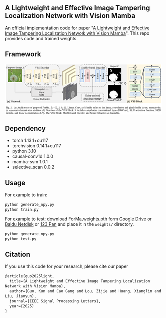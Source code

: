 ## A Lightweight and Effective Image Tampering Localization Network with Vision Mamba
An official implementation code for paper "[A Lightweight and Effective Image Tampering Localization Network with Vision Mamba](https://ieeexplore.ieee.org/abstract/document/11004130)". This repo provides code and trained weights.
## Framework
<p align='center'>  
  <img src='./ForMa_Network.png' width='900'/>
</p>

## Dependency
- torch 1.13.1+cu117
- torchvision 0.14.1+cu117
- python 3.10
- causal-conv1d 1.0.0
- mamba-ssm 1.0.1
- selective_scan 0.0.2

## Usage
For example to train:
```
python generate_npy.py
python train.py 
```

For example to test:
download ForMa_weights.pth form [Google Drive](https://drive.google.com/file/d/15NcJQr5kxhqC4V-WjyJhAqIsobI6u-yh/view?usp=sharing) or [Baidu Netdisk](https://pan.baidu.com/s/1A8DrM4KD5iz5bKFAN5XFdw?pwd=1234) or [123 Pan](https://www.123684.com/s/2pf9-z9NHv) and place it in the `weights/` directory. 
```
python generate_npy.py
python test.py 
```

## Citation
If you use this code for your research, please cite our paper
```
@article{guo2025light,
  title={A Lightweight and Effective Image Tampering Localization Network with Vision Mamba},
  author={Guo, Kun and Cao Gang and Lou, Zijie and Huang, Xianglin and Liu, Jiaoyun},
  journal={IEEE Signal Processing Letters},
  year={2025}
}
```

